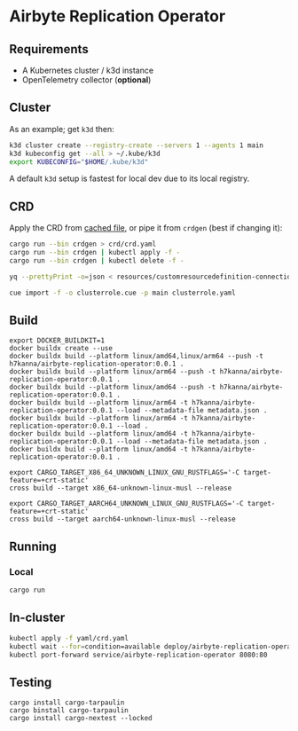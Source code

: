 # Airbyte Replication Operator

## Requirements

- A Kubernetes cluster / k3d instance
- OpenTelemetry collector (**optional**)

## Cluster

As an example; get `k3d` then:

```sh
k3d cluster create --registry-create --servers 1 --agents 1 main
k3d kubeconfig get --all > ~/.kube/k3d
export KUBECONFIG="$HOME/.kube/k3d"
```

A default `k3d` setup is fastest for local dev due to its local registry.

## CRD

Apply the CRD from [cached file](../crd/crd.yaml), or pipe it from `crdgen` (best if changing it):

```sh
cargo run --bin crdgen > crd/crd.yaml
cargo run --bin crdgen | kubectl apply -f -
cargo run --bin crdgen | kubectl delete -f -

yq --prettyPrint -o=json < resources/customresourcedefinition-connections.airbyte.pravaah.dev.yaml

cue import -f -o clusterrole.cue -p main clusterrole.yaml
```

## Build

```shell
export DOCKER_BUILDKIT=1
docker buildx create --use
docker buildx build --platform linux/amd64,linux/arm64 --push -t h7kanna/airbyte-replication-operator:0.0.1 .
docker buildx build --platform linux/arm64 --push -t h7kanna/airbyte-replication-operator:0.0.1 .
docker buildx build --platform linux/amd64 --push -t h7kanna/airbyte-replication-operator:0.0.1 .
docker buildx build --platform linux/arm64 -t h7kanna/airbyte-replication-operator:0.0.1 --load --metadata-file metadata.json .
docker buildx build --platform linux/arm64 -t h7kanna/airbyte-replication-operator:0.0.1 --load .
docker buildx build --platform linux/amd64 -t h7kanna/airbyte-replication-operator:0.0.1 --load --metadata-file metadata.json .
docker buildx build --platform linux/amd64 -t h7kanna/airbyte-replication-operator:0.0.1 .

export CARGO_TARGET_X86_64_UNKNOWN_LINUX_GNU_RUSTFLAGS='-C target-feature=+crt-static'
cross build --target x86_64-unknown-linux-musl --release

export CARGO_TARGET_AARCH64_UNKNOWN_LINUX_GNU_RUSTFLAGS='-C target-feature=+crt-static'
cross build --target aarch64-unknown-linux-musl --release

```

## Running

### Local

```sh
cargo run
```

## In-cluster

```sh
kubectl apply -f yaml/crd.yaml
kubectl wait --for=condition=available deploy/airbyte-replication-operator --timeout=20s
kubectl port-forward service/airbyte-replication-operator 8080:80
```

## Testing

```shell
cargo install cargo-tarpaulin
cargo binstall cargo-tarpaulin
cargo install cargo-nextest --locked

```
